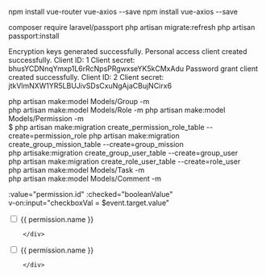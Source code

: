 npm install vue-router vue-axios --save
npm install vue-axios --save



composer require laravel/passport
php artisan migrate:refresh
php artisan passport:install

Encryption keys generated successfully.
Personal access client created successfully.
Client ID: 1
Client secret: bhusYCDNnqYmxp1L6rRcNpsPRgwxseYK5kCMxAdu
Password grant client created successfully.
Client ID: 2
Client secret: jtkVlmNXW1YR5LBUJivSDsCxuNgAjaCBujNCirx6

php artisan make:model Models/Group -m                                        
php artisan make:model Models/Role -m
php artisan make:model Models/Permission -m                                   
$ php artisan make:migration create_permission_role_table --create=permission_role
php artisan make:migration create_group_mission_table --create=group_mission  
php artisake:migration create_group_user_table --create=group_user        
php artisan make:migration create_role_user_table --create=role_user          
php artisan make:model Models/Task -m                                         
php artisan make:model Models/Comment -m    

 :value="permission.id"
                    :checked="booleanValue"  
                    v-on:input="checkboxVal = $event.target.value"
                    
 <div class="form-group" v-if="(!role.all_permissions.length == 0)">
          <div class="col-sm-offset-2 col-sm-10">
            <div class="form-check" v-for="permission in role.all_permissions" :key="permission.id">
              <input type="checkbox" class="form-check-input"
                   v-bind:value="permission.id"
                   v-model="checkPermission"
                   >
              <label class="form-check-label" for="permissionCheckBox">{{ permission.name }}</label>
            </div>
          </div>
          
        </div>
        
        
<div class="form-group">
          <div class="col-sm-offset-2 col-sm-10">
            <div class="form-check" v-for="permission in role.all_permissions" :key="permission.id">
              <input type="checkbox" class="form-check-input"
                   v-bind:value="permission.id"
                   v-model="role.permissions"
                   >
              <label class="form-check-label" for="permissionCheckBox">{{ permission.name }}</label>
            </div>
          </div>
          
        </div>         

